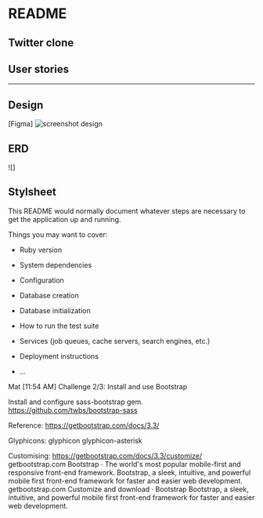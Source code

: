# README

## Twitter clone

## User stories

***

## Design
[Figma]
![screenshot design](/docs/images/figma.png)

## ERD
![]

## Stylsheet

This README would normally document whatever steps are necessary to get the
application up and running.

Things you may want to cover:

* Ruby version

* System dependencies

* Configuration

* Database creation

* Database initialization

* How to run the test suite

* Services (job queues, cache servers, search engines, etc.)

* Deployment instructions

* ...

Mat [11:54 AM] 
Challenge 2/3: Install and use Bootstrap

Install and configure sass-bootstrap gem. https://github.com/twbs/bootstrap-sass

Reference: https://getbootstrap.com/docs/3.3/

Glyphicons: glyphicon glyphicon-asterisk

Customising: https://getbootstrap.com/docs/3.3/customize/
getbootstrap.com
Bootstrap · The world's most popular mobile-first and responsive front-end framework.
Bootstrap, a sleek, intuitive, and powerful mobile first front-end framework for faster and easier web development.
 getbootstrap.com
Customize and download · Bootstrap
Bootstrap, a sleek, intuitive, and powerful mobile first front-end framework for faster and easier web development.
